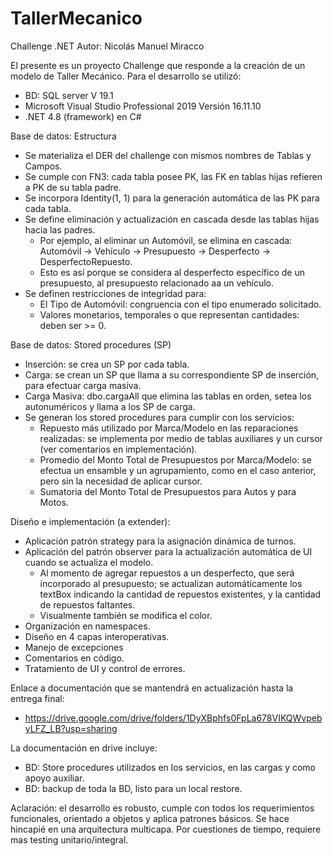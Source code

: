 # TallerMecanico
Challenge .NET 
Autor: Nicolás Manuel Miracco

El presente es un proyecto Challenge que responde a la creación de un modelo de Taller Mecánico.
Para el desarrollo se utilizó: 

- BD: SQL server V 19.1
- Microsoft Visual Studio Professional 2019 Versión 16.11.10 
- .NET 4.8 (framework) en C#

Base de datos: Estructura

- Se materializa el DER del challenge con mismos nombres de Tablas y Campos.
- Se cumple con FN3: cada tabla posee PK, las FK en tablas hijas refieren a PK de su tabla padre.
- Se incorpora Identity(1, 1) para la generación automática de las PK para cada tabla.
- Se define eliminación y actualización en cascada desde las tablas hijas hacia las padres.
  - Por ejemplo, al eliminar un Automóvil, se elimina en cascada: Automóvil -> Vehículo -> Presupuesto -> Desperfecto -> 
    DesperfectoRepuesto.
  - Esto es así porque se considera al desperfecto específico de un presupuesto, al presupuesto relacionado aa un vehículo.
- Se definen restricciones de integridad para:
  - El Tipo de Automóvil: congruencia con el tipo enumerado solicitado.
  - Valores monetarios, temporales o que representan cantidades: deben ser >= 0.

Base de datos: Stored procedures (SP)

- Inserción: se crea un SP por cada tabla.
- Carga: se crean un SP que llama a su correspondiente SP de inserción, para efectuar carga masiva.
- Carga Masiva: dbo.cargaAll que elimina las tablas en orden, setea los autonuméricos y llama a los SP de carga.
- Se generan los stored procedures para cumplir con los servicios:
    -  Repuesto más utilizado por Marca/Modelo en las reparaciones realizadas: se implementa por medio de tablas auxiliares y un cursor (ver comentarios en implementación).
    -  Promedio del Monto Total de Presupuestos por Marca/Modelo: se efectua un ensamble y un agrupamiento, como en el caso anterior, pero sin la necesidad de aplicar cursor.
    -  Sumatoria del Monto Total de Presupuestos para Autos y para Motos.

Diseño e implementación (a extender): 
- Aplicación patrón strategy para la asignación dinámica de turnos.
- Aplicación del patrón observer para la actualización automática de UI cuando se actualiza el modelo.
  -  Al momento de agregar repuestos a un desperfecto, que será incorporado al presupuesto; se actualizan automáticamente los textBox indicando la cantidad de repuestos existentes, y la cantidad de repuestos faltantes.
  -  Visualmente también se modifica el color. 
- Organización en namespaces.
- Diseño en 4 capas interoperativas.
- Manejo de excepciones
- Comentarios en código.
- Tratamiento de UI y control de errores.

Enlace a documentación que se mantendrá en actualización hasta la entrega final: 
- https://drive.google.com/drive/folders/1DyXBphfs0FpLa678VIKQWvpebyLFZ_LB?usp=sharing

La documentación en drive incluye: 
- BD: Store procedures utilizados en los servicios, en las cargas y como apoyo auxiliar.
- BD: backup de toda la BD, listo para un local restore.

Aclaración: el desarrollo es robusto, cumple con todos los requerimientos funcionales, orientado a objetos y aplica patrones básicos. 
Se hace hincapié en una arquitectura multicapa. 
Por cuestiones de tiempo, requiere mas testing unitario/integral. 
  

